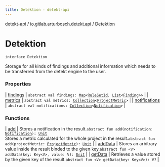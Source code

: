 ```yaml
---
title: Detektion - detekt-api
---
```


[detekt-api](../../index.html) / [io.gitlab.arturbosch.detekt.api](../index.html) / [Detektion](./index.html)

# Detektion

`interface Detektion`

Storage for all kinds of findings and additional information
which needs to be transferred from the detekt engine to the user.

### Properties

| [findings](findings.html) | `abstract val findings: `[`Map`](https://kotlinlang.org/api/latest/jvm/stdlib/kotlin.collections/-map/index.html)`<`[`RuleSetId`](../-rule-set-id.html)`, `[`List`](https://kotlinlang.org/api/latest/jvm/stdlib/kotlin.collections/-list/index.html)`<`[`Finding`](../-finding/index.html)`>>` |
| [metrics](metrics.html) | `abstract val metrics: `[`Collection`](https://kotlinlang.org/api/latest/jvm/stdlib/kotlin.collections/-collection/index.html)`<`[`ProjectMetric`](../-project-metric/index.html)`>` |
| [notifications](notifications.html) | `abstract val notifications: `[`Collection`](https://kotlinlang.org/api/latest/jvm/stdlib/kotlin.collections/-collection/index.html)`<`[`Notification`](../-notification/index.html)`>` |

### Functions

| [add](add.html) | Stores a notification in the result.`abstract fun add(notification: `[`Notification`](../-notification/index.html)`): `[`Unit`](https://kotlinlang.org/api/latest/jvm/stdlib/kotlin/-unit/index.html)<br>Stores a metric calculated for the whole project in the result.`abstract fun add(projectMetric: `[`ProjectMetric`](../-project-metric/index.html)`): `[`Unit`](https://kotlinlang.org/api/latest/jvm/stdlib/kotlin/-unit/index.html) |
| [addData](add-data.html) | Stores an arbitrary value inside the result binded to the given key.`abstract fun <V> addData(key: Key<V>, value: V): `[`Unit`](https://kotlinlang.org/api/latest/jvm/stdlib/kotlin/-unit/index.html) |
| [getData](get-data.html) | Retrieves a value stored by the given key of the result.`abstract fun <V> getData(key: Key<V>): V?` |

